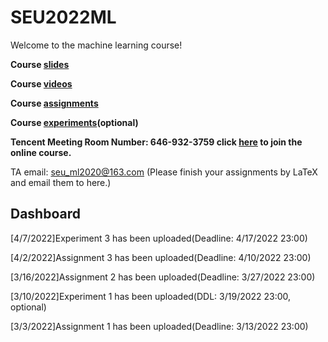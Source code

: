 # SEU2022ML
Welcome to the machine learning course!

**Course [slides](https://drive.google.com/drive/folders/1O2OdBMZTHEew5UeZcqZHZmZkvIwjFuDN?usp=sharing)**

**Course [videos](https://drive.google.com/drive/folders/1D1KAoDcaJNOJTKW-zg9rjepSM-PvwzWJ?usp=sharing)**

**Course [assignments](https://drive.google.com/drive/folders/1TlCS8b2Qsdh3n7oxUlszGSfDycs7e0DU)**

**Course [experiments](https://drive.google.com/drive/folders/1K2WN_LeiAxf8cJM8OK7ckgHCiHN7eI62?usp=sharing)(optional)**

**Tencent Meeting Room Number: 646-932-3759 click [here](https://meeting.tencent.com/p/6469323759) to join the online course.**

TA email: seu_ml2020@163.com (Please finish your assignments by LaTeX and email them to here.)
## Dashboard
\[4/7/2022\]Experiment 3 has been uploaded(Deadline: 4/17/2022 23:00)

\[4/2/2022\]Assignment 3 has been uploaded(Deadline: 4/10/2022 23:00)

\[3/16/2022\]Assignment 2 has been uploaded(Deadline: 3/27/2022 23:00)

\[3/10/2022\]Experiment 1 has been uploaded(DDL: 3/19/2022 23:00, optional)

\[3/3/2022\]Assignment 1 has been uploaded(Deadline: 3/13/2022 23:00)